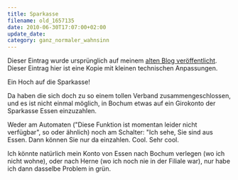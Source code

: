 ```yaml
---
title: Sparkasse
filename: old_1657135
date: 2010-06-30T17:07:00+02:00
update_date:
category: ganz_normaler_wahnsinn
---
```

Dieser Eintrag wurde ursprünglich auf meinem [alten Blog veröffentlicht](https://stu.blogger.de/stories/1657135/). Dieser Eintrag hier ist eine Kopie mit kleinen technischen Anpassungen.

Ein Hoch auf die Sparkasse!

Da haben die sich doch zu so einem tollen Verband zusammengeschlossen, und es ist nicht einmal möglich, in Bochum etwas auf ein Girokonto der Sparkasse Essen einzuzahlen.

Weder am Automaten ("Diese Funktion ist momentan leider nicht verfügbar", so oder ähnlich) noch am Schalter: "Ich sehe, Sie sind aus Essen. Dann können Sie nur da einzahlen.
Cool. Sehr cool.

Ich könnte natürlich mein Konto von Essen nach Bochum verlegen (wo ich nicht wohne), oder nach Herne (wo ich noch nie in der Filiale war), nur habe ich dann dasselbe Problem in grün.
